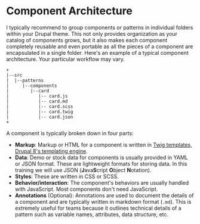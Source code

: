 # Component Architecture

I typically recommend to group components or patterns in individual folders within your Drupal theme. This not only provides organization as your catalog of components grows, but it also makes each component completely reusable and even portable as all the pieces of a component are encapsulated in a single folder. Here's an example of a typical component architecture. Your particular workflow may vary.

```
+
|--src
|  |--patterns
|     |--components
|        |--card
|           |-- card.js
|           |-- card.md
|           |-- card.scss
|           |-- card.twig
|           |-- card.json
+
```

A component is typically broken down in four parts:

* **Markup**: Markup or HTML for a component is written in [Twig templates, Drupal 8's templating engine](https://www.drupal.org/docs/theming-drupal/twig-in-drupal). 
* **Data**: Demo or stock data for components is usually provided in YAML or JSON format. These are lightweight formats for storing data. In this training we will use JSON (**J**ava**S**cript **O**bject **N**otation).
* **Styles**: These are written in CSS or SCSS.
* **Behavior/interaction**: The component's behaviors are usually handled with JavaScript.  Most components don't need JavaScript.
* **Annotations** (Optional): Annotations are used to document the details of a component and are typically written in markdown format (`.md`). This is extremely useful for teams because it outlines technical details of a pattern such as variable names, attributes, data structure, etc.

